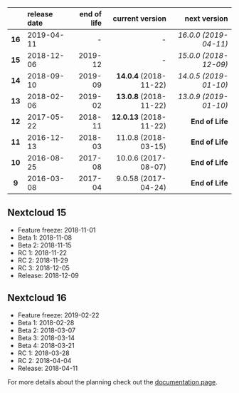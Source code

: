 

|        | release date      | end of life      | current version         | next version
|:------:|:------------------|-----------------:|------------------------:|---------------------------:
| **16** | 2019-04-11        | *-*              | *-*                     | *16.0.0 (2019-04-11)*
| **15** | 2018-12-06        | 2019-12          | *-*                     | *15.0.0 (2018-12-09)*
| **14** | 2018-09-10        | 2019-09          | **14.0.4** (2018-11-22) | *14.0.5 (2019-01-10)*
| **13** | 2018-02-06        | 2019-02          | **13.0.8** (2018-11-22) | *13.0.9 (2019-01-10)*
| **12** | 2017-05-22        | 2018-11          | **12.0.13** (2018-11-22)| **End of Life**
| **11** | 2016-12-13        | 2018-03          | 11.0.8 (2018-03-15)     | **End of Life**
| **10** | 2016-08-25        | 2017-08          | 10.0.6 (2017-08-07)     | **End of Life**
|  **9** | 2016-03-08        | 2017-04          | 9.0.58 (2017-04-24)     | **End of Life**

## Nextcloud 15

* Feature freeze: 2018-11-01
* Beta 1: 2018-11-08
* Beta 2: 2018-11-15
* RC 1: 2018-11-22
* RC 2: 2018-11-29
* RC 3: 2018-12-05
* Release: 2018-12-09

## Nextcloud 16

* Feature freeze: 2019-02-22
* Beta 1: 2018-02-28
* Beta 2: 2018-03-07
* Beta 3: 2018-03-14
* Beta 4: 2018-03-21
* RC 1: 2018-03-28
* RC 2: 2018-04-04
* Release: 2018-04-11


For more details about the planning check out the [documentation page](https://docs.nextcloud.com/server/stable/admin_manual/release_schedule.html).
